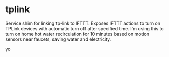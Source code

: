 # tplink

Service shim for linking tp-link to IFTTT.  Exposes IFTTT actions to turn on TPLink devices with automatic turn off after specified time.  I'm using this to turn on home hot water recirculation for 10 minutes based on motion sensors near faucets, saving water and electricity.  

yo
